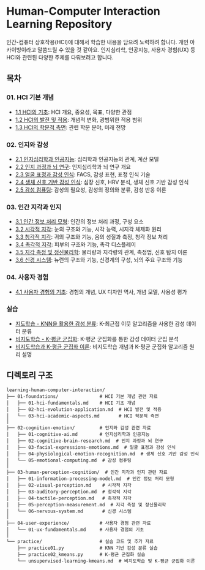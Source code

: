 # Human-Computer Interaction Learning Repository

인간-컴퓨터 상호작용(HCI)에 대해서 학습한 내용을 담으려 노력하려 합니다. 개인 아카이빙이라고 말씀드릴 수 있을 것 같아요.
인지심리학, 인공지능, 사용자 경험(UX) 등 HCI와 관련된 다양한 주제를 다뤄보려고 합니다.

## 목차

### 01. HCI 기본 개념
- [1.1 HCI의 기초](01-foundations/01-hci-fundamentals.md): HCI 개요, 중요성, 목표, 다양한 관점
- [1.2 HCI의 발전 및 적용](01-foundations/02-hci-evolution-application.md): 개념적 변화, 광범위한 적용 범위
- [1.3 HCI의 학문적 측면](01-foundations/03-hci-academic-aspects.md): 관련 학문 분야, 미래 전망

### 02. 인지와 감성
- [2.1 인지심리학과 인공지능](02-cognition-emotion/01-cognitive-ai.md): 심리학과 인공지능의 관계, 계산 모델
- [2.2 인지 과정과 뇌 연구](02-cognition-emotion/02-cognitive-brain-research.md): 인지심리학과 뇌 연구 개요
- [2.3 얼굴 표정과 감성 인식](02-cognition-emotion/03-facial-expressions-emotions.md): FACS, 감성 표현, 표정 인식 기술
- [2.4 생체 신호 기반 감성 인식](02-cognition-emotion/04-physiological-emotion-recognition.md): 심장 신호, HRV 분석, 생체 신호 기반 감성 인식
- [2.5 감성 컴퓨팅](02-cognition-emotion/05-emotional-computing.md): 감성의 필요성, 감성의 정의와 분류, 감성 반응 이론

### 03. 인간 지각과 인지
- [3.1 인간 정보 처리 모형](03-human-perception-cognition/01-information-processing-model.md): 인간의 정보 처리 과정, 구성 요소
- [3.2 시각적 지각](03-human-perception-cognition/02-visual-perception.md): 눈의 구조와 기능, 시각 능력, 시지각 체제화 원리
- [3.3 청각적 지각](03-human-perception-cognition/03-auditory-perception.md): 귀의 구조와 기능, 음의 성질과 측정, 청각 정보 처리
- [3.4 촉각적 지각](03-human-perception-cognition/04-tactile-perception.md): 피부의 구조와 기능, 촉각 디스플레이
- [3.5 지각 측정 및 정신물리학](03-human-perception-cognition/05-perception-measurement.md): 물리량과 지각량의 관계, 측정법, 신호 탐지 이론
- [3.6 신경 시스템](03-human-perception-cognition/06-nervous-system.md): 뉴런의 구조와 기능, 신경계의 구성, 뇌의 주요 구조와 기능

### 04. 사용자 경험
- [4.1 사용자 경험의 기초](04-user-experience/01-ux-fundamentals.md): 경험의 개념, UX 디자인 역사, 개념 모델, 사용성 평가

### 실습
- [지도학습 - KNN을 활용한 감성 분류](practice/practice01.py): K-최근접 이웃 알고리즘을 사용한 감성 데이터 분류
- [비지도학습 - K-평균 군집화](practice/practice02.py): K-평균 군집화를 통한 감성 데이터 군집 분석
- [비지도학습과 K-평균 군집화 이론](practice/unsupervised-learning-kmeans.md): 비지도학습 개념과 K-평균 군집화 알고리즘 원리 설명

## 디렉토리 구조

```
learning-human-computer-interaction/
├── 01-foundations/               # HCI 기본 개념 관련 자료
│   ├── 01-hci-fundamentals.md    # HCI 기초 개념
│   ├── 02-hci-evolution-application.md  # HCI 발전 및 적용
│   └── 03-hci-academic-aspects.md       # HCI 학문적 측면
│
├── 02-cognition-emotion/         # 인지와 감성 관련 자료
│   ├── 01-cognitive-ai.md        # 인지심리학과 인공지능
│   ├── 02-cognitive-brain-research.md  # 인지 과정과 뇌 연구
│   ├── 03-facial-expressions-emotions.md  # 얼굴 표정과 감성 인식
│   ├── 04-physiological-emotion-recognition.md  # 생체 신호 기반 감성 인식
│   └── 05-emotional-computing.md  # 감성 컴퓨팅
│
├── 03-human-perception-cognition/  # 인간 지각과 인지 관련 자료
│   ├── 01-information-processing-model.md  # 인간 정보 처리 모형
│   ├── 02-visual-perception.md    # 시각적 지각
│   ├── 03-auditory-perception.md  # 청각적 지각
│   ├── 04-tactile-perception.md   # 촉각적 지각
│   ├── 05-perception-measurement.md  # 지각 측정 및 정신물리학
│   └── 06-nervous-system.md       # 신경 시스템
│
├── 04-user-experience/           # 사용자 경험 관련 자료
│   └── 01-ux-fundamentals.md     # 사용자 경험의 기초
│
└── practice/                     # 실습 코드 및 추가 자료
    ├── practice01.py             # KNN 기반 감성 분류 실습
    ├── practice02_kmeans.py      # K-평균 군집화 실습
    └── unsupervised-learning-kmeans.md  # 비지도학습 및 K-평균 군집화 이론
```
